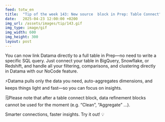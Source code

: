 ```yaml
---
feed: totw_en
title:  "Tip of the week 143: New source  block in Prep: Table Connect"
date:   2025-04-23 12:00:00 +0200
img_url: /assets/images/tip/143.gif
img_type: image/gif
img_width: 600
img_height: 300
layout: post
---
```


You can now link Datama directly to a full table in Prep—no need to write a specific SQL query. Just connect your table in BigQuery, Snowflake, or Redshift, and handle all your filtering, comparisons, and clustering directly in Datama with our NoCode feature.

⚡Datama pulls only the data you need, auto-aggregates dimensions, and keeps things light and fast—so you can focus on insights.

🗒️Please note that after a table connect block, data refinement blocks cannot be used for the moment (e.g. “Clean”, “Aggregate” ...).

Smarter connections, faster insights. Try it out! 💡
